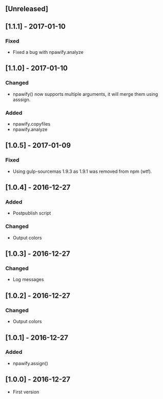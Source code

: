 ## [Unreleased]

## [1.1.1] - 2017-01-10
### Fixed
- Fixed a bug with npawify.analyze

## [1.1.0] - 2017-01-10
### Changed
- npawify() now supports multiple arguments, it will merge them using asssign.

### Added
- npawify.copyfiles
- npawify.analyze

## [1.0.5] - 2017-01-09
### Fixed
- Using gulp-sourcemas 1.9.3 as 1.9.1 was removed from npm (wtf).

## [1.0.4] - 2016-12-27
### Added
- Postpublish script

### Changed
- Output colors

## [1.0.3] - 2016-12-27
### Changed
- Log messages

## [1.0.2] - 2016-12-27
### Changed
- Output colors

## [1.0.1] - 2016-12-27
### Added
- npawify.assign()

## [1.0.0] - 2016-12-27
- First version
